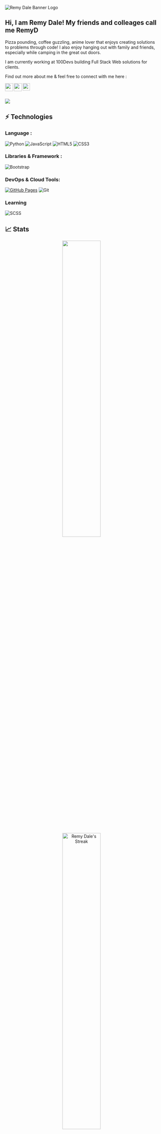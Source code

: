 ![Remy Dale Banner Logo](https://i.imgur.com/6Z8WPdw.png)

## Hi, I am Remy Dale! My friends and colleages call me RemyD

Pizza pounding, coffee guzzling, anime lover that enjoys creating solutions to problems through code! I also enjoy hanging out with family and friends, especially while camping in the great out doors.

I am currently working at 100Devs building Full Stack Web solutions for clients.

Find out more about me & feel free to connect with me here :

<a href="https://twitter.com/TheOnlyRemyD">
  <img align="left" width="26px" src="https://logodownload.org/wp-content/uploads/2014/09/twitter-logo-6.png" />
</a>
<a href="mailto:jem.dale@gmail.com">
  <img align="left" width="26px" src="https://cdn-icons-png.flaticon.com/512/281/281769.png" />
</a>
<a href="https://www.linkedin.com/in/remydale/">
  <img align="left" width="24px" src="https://cdn-icons-png.flaticon.com/512/174/174857.png"  />
</a>
<br>
<br>
<br>


<img src="https://activity-graph.herokuapp.com/graph?username=theremyd&bg_color=22272E&color=CFE384&line=EEEDDE&point=FF4E81&area=true&hide_border=true">

## ⚡ Technologies

### Language :
![Python](https://img.shields.io/badge/-Python-black?style=flat-square&logo=Python)
![JavaScript](https://img.shields.io/badge/-JavaScript-black?style=flat-square&logo=javascript)
![HTML5](https://img.shields.io/badge/-HTML5-E34F26?style=flat-square&logo=html5&logoColor=white)
![CSS3](https://img.shields.io/badge/-CSS3-1572B6?style=flat-square&logo=css3)

### Libraries & Framework :
![Bootstrap](https://img.shields.io/badge/-Bootstrap-563D7C?style=flat-square&logo=bootstrap)

### DevOps & Cloud Tools:

<a href="#"><img alt="GitHub Pages" src="https://img.shields.io/badge/GitHub%20Pages-%23327FC7.svg?logo=github&logoColor=white"></a>
![Git](https://img.shields.io/badge/-Git-black?style=flat-square&logo=git)

### Learning
![SCSS](https://img.shields.io/badge/-SCSS-black?style=flat-square&logo=SaSS)

## 📈 Stats
<p align="center">
    <img width="50%" src="https://github-readme-stats.vercel.app/api?username=theremyd&show_icons=true&bg_color=22272E&title_color=73854C&icon_color=FE4880&text_color=FAF0B9&locale=en">     <br>
    <img width="50%"   src="https://github-readme-streak-stats.herokuapp.com?user=theremyd&theme=merko&hide_border=true&date_format=M%20j%5B%2C%20Y%5D&background=22272E&ring=FF5189&fire=FF5189&currStreakNum=FF5189&sideNums=F8F2C4" alt="Remy Dale's Streak" />
    <br>
    <img width="50%" align="center"  src="https://github-readme-stats.vercel.app/api/top-langs/?username=theremyd&show_icons=true&bg_color=22272E&title_color=73854C&icon_color=FE4880&text_color=FAF0B9&locale=en" alt="Remy Dale's Stats" />
</p>

![visitors](https://visitor-badge.laobi.icu/badge?page_id=TheRemyD.TheRemyD)
